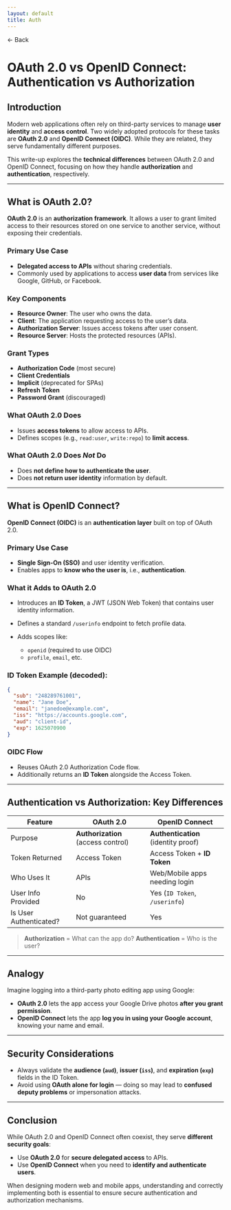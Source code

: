 ```yaml
---
layout: default 
title: Auth
---
```


<a href="https://anish7610.github.io/technical-writeups" style="text-decoration: none;">← Back</a>


# OAuth 2.0 vs OpenID Connect: Authentication vs Authorization

## Introduction

Modern web applications often rely on third-party services to manage **user identity** and **access control**. Two widely adopted protocols for these tasks are **OAuth 2.0** and **OpenID Connect (OIDC)**. While they are related, they serve fundamentally different purposes.

This write-up explores the **technical differences** between OAuth 2.0 and OpenID Connect, focusing on how they handle **authorization** and **authentication**, respectively.

---

## What is OAuth 2.0?

**OAuth 2.0** is an **authorization framework**. It allows a user to grant limited access to their resources stored on one service to another service, without exposing their credentials.

### Primary Use Case

* **Delegated access to APIs** without sharing credentials.
* Commonly used by applications to access **user data** from services like Google, GitHub, or Facebook.

### Key Components

* **Resource Owner**: The user who owns the data.
* **Client**: The application requesting access to the user’s data.
* **Authorization Server**: Issues access tokens after user consent.
* **Resource Server**: Hosts the protected resources (APIs).

### Grant Types

* **Authorization Code** (most secure)
* **Client Credentials**
* **Implicit** (deprecated for SPAs)
* **Refresh Token**
* **Password Grant** (discouraged)

### What OAuth 2.0 Does

* Issues **access tokens** to allow access to APIs.
* Defines scopes (e.g., `read:user`, `write:repo`) to **limit access**.

### What OAuth 2.0 Does *Not* Do

* Does **not define how to authenticate the user**.
* Does **not return user identity** information by default.

---

## What is OpenID Connect?

**OpenID Connect (OIDC)** is an **authentication layer** built on top of OAuth 2.0.

### Primary Use Case

* **Single Sign-On (SSO)** and user identity verification.
* Enables apps to **know who the user is**, i.e., **authentication**.

### What it Adds to OAuth 2.0

* Introduces an **ID Token**, a JWT (JSON Web Token) that contains user identity information.
* Defines a standard `/userinfo` endpoint to fetch profile data.
* Adds scopes like:

  * `openid` (required to use OIDC)
  * `profile`, `email`, etc.

### ID Token Example (decoded):

```json
{
  "sub": "248289761001",
  "name": "Jane Doe",
  "email": "janedoe@example.com",
  "iss": "https://accounts.google.com",
  "aud": "client-id",
  "exp": 1625070900
}
```

### OIDC Flow

* Reuses OAuth 2.0 Authorization Code flow.
* Additionally returns an **ID Token** alongside the Access Token.

---

## Authentication vs Authorization: Key Differences

| Feature                | OAuth 2.0                          | OpenID Connect                      |
| ---------------------- | ---------------------------------- | ----------------------------------- |
| Purpose                | **Authorization** (access control) | **Authentication** (identity proof) |
| Token Returned         | Access Token                       | Access Token + **ID Token**         |
| Who Uses It            | APIs                               | Web/Mobile apps needing login       |
| User Info Provided     | No                                 | Yes (`ID Token`, `/userinfo`)       |
| Is User Authenticated? | Not guaranteed                     | Yes                                 |

>  **Authorization** = What can the app do?
>  **Authentication** = Who is the user?

---

## Analogy

Imagine logging into a third-party photo editing app using Google:

* **OAuth 2.0** lets the app access your Google Drive photos **after you grant permission**.
* **OpenID Connect** lets the app **log you in using your Google account**, knowing your name and email.

---

## Security Considerations

* Always validate the **audience (`aud`)**, **issuer (`iss`)**, and **expiration (`exp`)** fields in the ID Token.
* Avoid using **OAuth alone for login** — doing so may lead to **confused deputy problems** or impersonation attacks.

---

## Conclusion

While OAuth 2.0 and OpenID Connect often coexist, they serve **different security goals**:

* Use **OAuth 2.0** for **secure delegated access** to APIs.
* Use **OpenID Connect** when you need to **identify and authenticate users**.

When designing modern web and mobile apps, understanding and correctly implementing both is essential to ensure secure authentication and authorization mechanisms.
